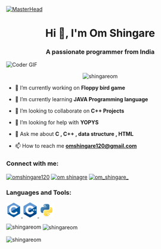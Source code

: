 
[![MasterHead](https://1.bp.blogspot.com/-7A4WynwLsMw/XbBpCXG8fHI/AAAAAAAAMt4/uOa1bpLskYgrwGbllhSu2SDj_Mig8SXJQCLcBGAsYHQ/s1600/2000_600px.gif)]()
<h1 align="center">Hi 👋, I'm Om Shingare</h1>
<h3 align="center">A passionate programmer from India</h3>
<img alt="Coder GIF" height=250 width=350 src="https://camo.githubusercontent.com/cae12fddd9d6982901d82580bdf321d81fb299141098ca1c2d4891870827bf17/68747470733a2f2f6d69726f2e6d656469756d2e636f6d2f6d61782f313336302f302a37513379765349765f7430696f4a2d5a2e676966" />


<p align="center"> <img src="https://komarev.com/ghpvc/?username=shingareom&label=Profile%20views&color=0e75b6&style=flat" alt="shingareom" /> </p>

- 🔭 I’m currently working on **Floppy bird game**

- 🌱 I’m currently learning **JAVA Programming language**

- 👯 I’m looking to collaborate on **C++ Projects**

- 🤝 I’m looking for help with **YOPYS**

- 💬 Ask me about **C , C++ , data structure , HTML**

- 📫 How to reach me **omshingare120@gmail.com**

<h3 align="left">Connect with me:</h3>
<p align="left">
<a href="https://twitter.com/omshingare120" target="blank"><img align="center" src="https://raw.githubusercontent.com/rahuldkjain/github-profile-readme-generator/master/src/images/icons/Social/twitter.svg" alt="omshingare120" height="30" width="40" /></a>
<a href="https://fb.com/om shinagre" target="blank"><img align="center" src="https://raw.githubusercontent.com/rahuldkjain/github-profile-readme-generator/master/src/images/icons/Social/facebook.svg" alt="om shinagre" height="30" width="40" /></a>
<a href="https://instagram.com/om_shingare_" target="blank"><img align="center" src="https://raw.githubusercontent.com/rahuldkjain/github-profile-readme-generator/master/src/images/icons/Social/instagram.svg" alt="om_shingare_" height="30" width="40" /></a>
</p>

<h3 align="left">Languages and Tools:</h3>
<p align="left"> <a href="https://www.cprogramming.com/" target="_blank" rel="noreferrer"> <img src="https://raw.githubusercontent.com/devicons/devicon/master/icons/c/c-original.svg" alt="c" width="40" height="40"/> </a> <a href="https://www.w3schools.com/cpp/" target="_blank" rel="noreferrer"> <img src="https://raw.githubusercontent.com/devicons/devicon/master/icons/cplusplus/cplusplus-original.svg" alt="cplusplus" width="40" height="40"/> </a> <a href="https://www.python.org" target="_blank" rel="noreferrer"> <img src="https://raw.githubusercontent.com/devicons/devicon/master/icons/python/python-original.svg" alt="python" width="40" height="40"/> </a> </p>

<p><img align="left" src="https://github-readme-stats.vercel.app/api/top-langs?username=shingareom&show_icons=true&locale=en&layout=compact" alt="shingareom" /></p>

<p>&nbsp;<img align="center" src="https://github-readme-stats.vercel.app/api?username=shingareom&show_icons=true&locale=en" alt="shingareom" /></p>

<p><img align="center" src="https://github-readme-streak-stats.herokuapp.com/?user=shingareom&" alt="shingareom" /></p>

